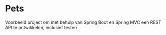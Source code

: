 # Pets
Voorbeeld project om met behulp van Spring Boot en Spring MVC een REST API te ontwikkelen, inclusief testen



